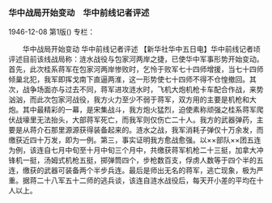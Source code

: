 ### 华中战局开始变动　华中前线记者评述

1946-12-08
第1版()
专栏：

　　华中战局开始变动
    华中前线记者评述
    【新华社华中五日电】华中前线记者顷评述目前该线战局称：涟水战役与包家河两岸之捷，已使华中军事形势开始变动。首先，此次桂系蒋军在包家河两岸惨败时，乞怜于败军七十四师增援，当七十四师倾巢北犯，我军即挥戈南下直逼两淮，这一形势使七十四师不得不仓惶撤回。其次，战争场面亦与过去不同，蒋军进攻涟水时，飞机大炮机枪卡车配合作战，来势汹汹，而此次包家河战役，我方火力至少不弱于蒋军，双方用的主要是机枪和大炮。其中最精彩的一幕，是宋集战斗，我方炮火猛烈，迫使素称顽强之桂系蒋军爬伏战壕里无法抬头，大部蒋军死亡，而我军则仅伤亡二十人。我方的武器弹药，主要是从蒋介石那里源源获得装备起来的。涟水之战，我军消耗子弹仅十万余发，而缴获近四十万发，即为一例。第三，事实证明我方愈战愈强。以××部队××团五连为例，该连自七月中旬至十月中旬三个月中，共缴获蒋军机枪二十三挺，加拿大冲锋机一挺，汤姆式机枪五挺，掷弹筒四个，步枪数百支，俘虏人数等于四个半的五连，缴获的武器可装备两个半步兵连。最后是师出无名的蒋军，逃亡现象，极为严重。据蒋二十八军五十二师的逃兵谈，该连自涟水战役后，每天开小差的平均在十人以上。
